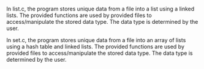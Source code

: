 In list.c, the program stores unique data from a file into a list using a linked lists. The provided functions are used by provided files to access/manipulate the stored  data type. The data type is determined by the user.

In set.c, the program stores unique data from a file into an array of lists using a hash table and linked lists. The provided functions are used by provided files to access/manipulate the stored  data type. The data type is determined by the user.
